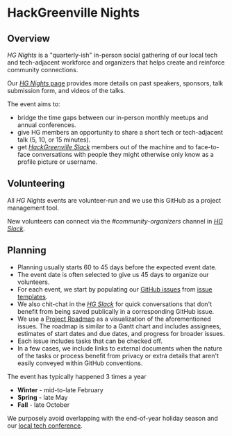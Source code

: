 # HackGreenville Nights

## Overview

_HG Nights_ is a "quarterly-ish" in-person social gathering of our local tech and tech-adjacent workforce and organizers that helps create and reinforce community connections.

Our [_HG Nights_ page](https://hackgreenville.com/hg-nights) provides more details on past speakers, sponsors, talk submission form, and videos of the talks.

The event aims to:
* bridge the time gaps between our in-person monthly meetups and annual conferences.
* give HG members an opportunity to share a short tech or tech-adjacent talk (5, 10, or 15 minutes).
* get [_HackGreenville Slack_](https://hackgreenville.com/join-slack) members out of the machine and to face-to-face conversations with people they might otherwise only know as a profile picture or username.

## Volunteering

All _HG Nights_ events are volunteer-run and we use this GitHub as a project management tool.

New volunteers can connect via the _#community-organizers_ channel in [_HG Slack_](https://hackgreenville.com/join-slack).

## Planning

* Planning usually starts 60 to 45 days before the expected event date.
* The event date is often selected to give us 45 days to organize our volunteers.
* For each event, we start by populating our [GitHub issues](https://github.com/hackgvl/nights/issues) from [issue templates](https://github.com/hackgvl/nights/tree/main/.github/ISSUE_TEMPLATE).
* We also chit-chat in the [_HG Slack_](https://hackgreenville.com/join-slack) for quick conversations that don't benefit from being saved publically in a corresponding GitHub issue.
* We use a [Project Roadmap](https://github.com/orgs/hackgvl/projects/6) as a visualization of the aforementioned issues. The roadmap is similar to a Gantt chart and includes assignees, estimates of start dates and due dates, and progress for broader issues.
* Each issue includes tasks that can be checked off.
* In a few cases, we include links to external documents when the nature of the tasks or process benefit from privacy or extra details that aren't easily conveyed within GitHub conventions. 

The event has typically happened 3 times a year
* **Winter** - mid-to-late February
* **Spring** - late May
* **Fall** - late October

We purposely avoid overlapping with the end-of-year holiday season and our [local tech conference](https://hackgreenville.com/orgs).
